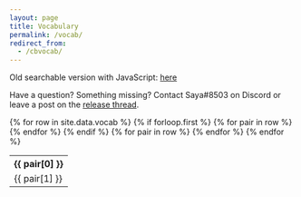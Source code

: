 ```yaml
---
layout: page
title: Vocabulary
permalink: /vocab/
redirect_from: 
  - /cbvocab/
---
```

Old searchable version with JavaScript: [here](/vocab-js/)

<p>Have a question? Something missing? Contact Saya#8503 on Discord or leave a post on the <a href="https://forums.wynncraft.com/threads/uwynn-release-thread.295591/">release thread</a>.</p>
<div id="table-container" class="table-dark"></div>

<table class="table-dark">
  {% for row in site.data.vocab %}
    {% if forloop.first %}
    <tr>
      {% for pair in row %}
        <th>{{ pair[0] }}</th>
      {% endfor %}
    </tr>
    {% endif %}
    <tr>
      {% for pair in row %}
        <td>
          {{ pair[1] }}
        </td>
      {% endfor %}
    </tr>
  {% endfor %}
</table>